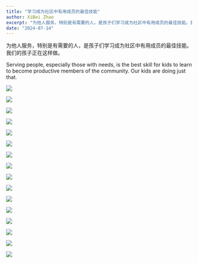 ```yaml
---
title: "学习成为社区中有用成员的最佳技能"
author: XiBei Zhao
excerpt: "为他人服务，特别是有需要的人，是孩子们学习成为社区中有用成员的最佳技能。我们的孩子正在这样做。"
date: "2024-07-14"
---
```


为他人服务，特别是有需要的人，是孩子们学习成为社区中有用成员的最佳技能。我们的孩子正在这样做。

Serving people, especially those with needs, is the best skill for kids to learn to become productive members of the community. Our kids are doing just that.

![](https://res.cloudinary.com/dhngj18do/image/upload/f_auto,q_auto/v1/images/451874397_473116618686759_413803386971117888_n)

![](https://res.cloudinary.com/dhngj18do/image/upload/f_auto,q_auto/v1/images/452177394_473117228686698_8854994161024440067_n)

![](https://res.cloudinary.com/dhngj18do/image/upload/f_auto,q_auto/v1/images/452231460_473115748686846_7502022578329472336_n)

![](https://res.cloudinary.com/dhngj18do/image/upload/f_auto,q_auto/v1/images/451873495_473117278686693_2796253225962983039_n)

![](https://res.cloudinary.com/dhngj18do/image/upload/f_auto,q_auto/v1/images/452168587_473116935353394_6090943148187892759_n)

![](https://res.cloudinary.com/dhngj18do/image/upload/f_auto,q_auto/v1/images/452046976_473115998686821_6646995771010846183_n)

![](https://res.cloudinary.com/dhngj18do/image/upload/f_auto,q_auto/v1/images/451867384_473116395353448_6288820937686620780_n)

![](https://res.cloudinary.com/dhngj18do/image/upload/f_auto,q_auto/v1/images/451872260_473116588686762_5062645258785948753_n)

![](https://res.cloudinary.com/dhngj18do/image/upload/f_auto,q_auto/v1/images/451867844_473115818686839_7086697112647802203_n)

![](https://res.cloudinary.com/dhngj18do/image/upload/f_auto,q_auto/v1/images/452320884_473117532020001_8912869786429028511_n)

![](https://res.cloudinary.com/dhngj18do/image/upload/f_auto,q_auto/v1/images/452168264_473115988686822_1151922003340477268_n)

![](https://res.cloudinary.com/dhngj18do/image/upload/f_auto,q_auto/v1/images/451873926_473118095353278_2614232253442571100_n)

![](https://res.cloudinary.com/dhngj18do/image/upload/f_auto,q_auto/v1/images/452178618_473118148686606_7555785456748223047_n)

![](https://res.cloudinary.com/dhngj18do/image/upload/f_auto,q_auto/v1/images/452230132_473115782020176_163402532297278690_n)

![](https://res.cloudinary.com/dhngj18do/image/upload/f_auto,q_auto/v1/images/452287342_473115625353525_8305567435721479170_n)

![](https://res.cloudinary.com/dhngj18do/image/upload/f_auto,q_auto/v1/images/451864293_473118198686601_4534681857467489284_n)
